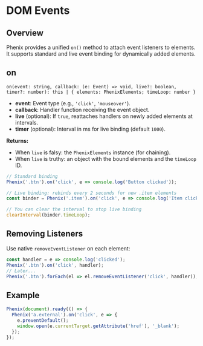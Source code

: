 # DOM Events

## Overview

Phenix provides a unified `on()` method to attach event listeners to elements. It supports standard and live event binding for dynamically added elements.

## on

`on(event: string, callback: (e: Event) => void, live?: boolean, timer?: number): this | { elements: PhenixElements; timeLoop: number }`  

- **event**: Event type (e.g., `'click'`, `'mouseover'`).  
- **callback**: Handler function receiving the event object.  
- **live** (optional): If `true`, reattaches handlers on newly added elements at intervals.  
- **timer** (optional): Interval in ms for live binding (default `1000`).

**Returns:**
- When `live` is falsy: the `PhenixElements` instance (for chaining).  
- When `live` is truthy: an object with the bound elements and the `timeLoop` ID.

```js
// Standard binding
Phenix('.btn').on('click', e => console.log('Button clicked'));

// Live binding: rebinds every 2 seconds for new .item elements
const binder = Phenix('.item').on('click', e => console.log('Item clicked'), true, 2000);

// You can clear the interval to stop live binding
clearInterval(binder.timeLoop);
```

## Removing Listeners

Use native `removeEventListener` on each element:

```js
const handler = e => console.log('clicked');
Phenix('.btn').on('click', handler);
// Later...
Phenix('.btn').forEach(el => el.removeEventListener('click', handler));
```

## Example

```js
Phenix(document).ready(() => {
  Phenix('a.external').on('click', e => {
    e.preventDefault();
    window.open(e.currentTarget.getAttribute('href'), '_blank');
  });
});
